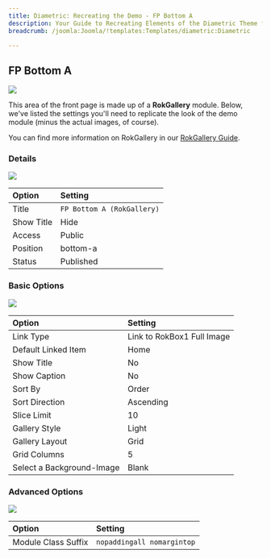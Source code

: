 ```yaml
---
title: Diametric: Recreating the Demo - FP Bottom A
description: Your Guide to Recreating Elements of the Diametric Theme for Joomla
breadcrumb: /joomla:Joomla/!templates:Templates/diametric:Diametric

---
```


FP Bottom A
-----
![][demo]

This area of the front page is made up of a **RokGallery** module. Below, we've listed the settings you'll need to replicate the look of the demo module (minus the actual images, of course).

You can find more information on RokGallery in our [RokGallery Guide][rokgallery].

### Details
![][demo2]

| Option     | Setting                    |  
| :--------- | :------------------------- |  
| Title      | `FP Bottom A (RokGallery)` |  
| Show Title | Hide                       |  
| Access     | Public                     |  
| Position   | bottom-a                   |  
| Status     | Published                  |  

### Basic Options
![][demo3]

| Option                    | Setting                    |  
| :------------------------ | :------------------------- |  
| Link Type                 | Link to RokBox1 Full Image |  
| Default Linked Item       | Home                       |  
| Show Title                | No                         |  
| Show Caption              | No                         |  
| Sort By                   | Order                      |  
| Sort Direction            | Ascending                  |  
| Slice Limit               | 10                         |  
| Gallery Style             | Light                      |  
| Gallery Layout            | Grid                       |  
| Grid Columns              | 5                          |  
| Select a Background-Image | Blank                      |  

### Advanced Options
![][demo4]

| Option              | Setting                    |  
| :------------------ | :------------------------- |  
| Module Class Suffix | `nopaddingall nomargintop` |  

[demo]: assets/demo_6.jpeg
[demo2]: assets/bottom_1.jpeg
[demo3]: assets/bottom_2.jpeg
[demo4]: assets/bottom_3.jpeg
[rokgallery]: ../../extensions/rokgallery